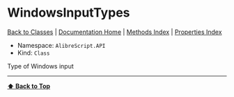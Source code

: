 # WindowsInputTypes

[ Back to Classes](Classes) | [Documentation Home](../README.md) | [Methods Index](Methods-Index) | [Properties Index](Properties-Index)

- Namespace: `AlibreScript.API`
- Kind: `Class`

Type of Windows input

---
**[⬆ Back to Top](#windowsinputtypes)**
